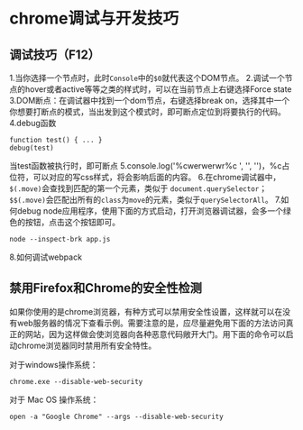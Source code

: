 # chrome调试与开发技巧

## 调试技巧（F12）
1.当你选择一个节点时，此时`Console`中的`$0`就代表这个DOM节点。
2.调试一个节点的hover或者active等等之类的样式时，可以在当前节点上右键选择Force state
3.DOM断点：在调试器中找到一个dom节点，右键选择break on，选择其中一个你想要打断点的模式，当出发到这个模式时，即可断点定位到将要执行的代码。
4.debug函数
```
function test() { ... }
debug(test)
```
当test函数被执行时，即可断点
5.console.log('%cwerwerwr%c  ', '', '')，%c占位符，可以对应的写css样式，将会影响后面的内容。
6.在chrome调试器中，`$(.move)`会查找到匹配的第一个元素，类似于 `document.querySelector`；`$$(.move)`会匹配出所有的`class`为`move`的元素，类似于`querySelectorAll`。
7.如何debug node应用程序，使用下面的方式启动，打开浏览器调试器，会多一个绿色的按钮，点击这个按钮即可。
```
node --inspect-brk app.js
```
8.如何调试webpack





## 禁用Firefox和Chrome的安全性检测
如果你使用的是chrome浏览器，有种方式可以禁用安全性设置，这样就可以在没有web服务器的情况下查看示例。需要注意的是，应尽量避免用下面的方法访问真正的网站，因为这样做会使浏览器向各种恶意代码敞开大门。用下面的命令可以启动chrome浏览器同时禁用所有安全特性。

对于windows操作系统：
```
chrome.exe --disable-web-security
```

对于 Mac OS 操作系统：
```
open -a "Google Chrome" --args --disable-web-security
```

